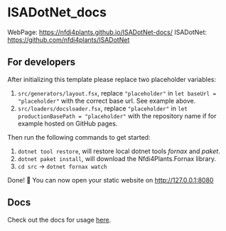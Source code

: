 # ISADotNet_docs

WebPage: https://nfdi4plants.github.io/ISADotNet-docs/
ISADotNet: https://github.com/nfdi4plants/ISADotNet

## For developers

After initializing this template please replace two placeholder variables:

1. `src/generators/layout.fsx`, replace `"placeholder"` in `let baseUrl = "placeholder"` with the correct base url. See example above.
2. `src/loaders/docsloader.fsx`, replace `"placeholder"` in `let productionBasePath = "placeholder"` with the repository name if for example hosted on GitHub pages.

Then run the following commands to get started: 

1. `dotnet tool restore`, will restore local dotnet tools _fornax_ and _paket_.
2. `dotnet paket install`, will download the Nfdi4Plants.Fornax library.
3. `cd src` -> `dotnet fornax watch`

Done! 🎉 You can now open your static website on http://127.0.0.1:8080

## Docs 

Check out the docs for usage [here](https://nfdi4plants.github.io/web-components-docs/docs/SupportedStaticSiteGenerators.html#fornax).
